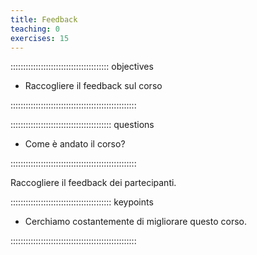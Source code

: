 ```yaml
---
title: Feedback
teaching: 0
exercises: 15
---
```



::::::::::::::::::::::::::::::::::::::: objectives

- Raccogliere il feedback sul corso

::::::::::::::::::::::::::::::::::::::::::::::::::

:::::::::::::::::::::::::::::::::::::::: questions

- Come è andato il corso?

::::::::::::::::::::::::::::::::::::::::::::::::::

Raccogliere il feedback dei partecipanti.

:::::::::::::::::::::::::::::::::::::::: keypoints

- Cerchiamo costantemente di migliorare questo corso.

::::::::::::::::::::::::::::::::::::::::::::::::::



